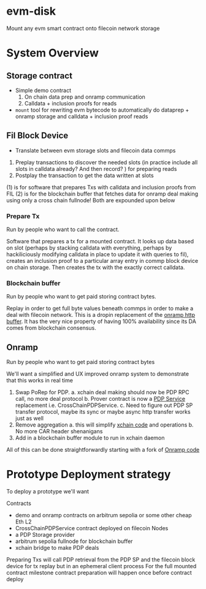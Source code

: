 # evm-disk

Mount any evm smart contract onto filecoin network storage

# System Overview

## Storage contract

- Simple demo contract
  1. On chain data prep and onramp communication
  2. Calldata + inclusion proofs for reads
- `mount` tool for rewriting evm bytecode to automatically do dataprep + onramp storage and calldata + inclusion proof reads

## Fil Block Device 
- Translate between evm storage slots and filecoin data commps
1. Preplay transactions to discover the needed slots (in practice include all slots in calldata already? And then record? ) for preparing reads
2. Postplay the transaction to get the data written at slots

(1) is for software that prepares Txs with calldata and inclusion proofs from FIL
(2) is for the blockchain buffer that fetches data for onramp deal making using only a cross chain fullnode!
Both are expounded upon below

### Prepare Tx

Run by people who want to call the contract.

Software that prepares a tx for a mounted contract.  It looks up data based on slot (perhaps by stacking calldata with everything, perhaps by hackiliciously modifying calldata in place to update it with queries to fil), creates an inclusion proof to a particular array entry in commp block device on chain storage.  Then creates the tx with the exactly correct calldata.

### Blockchain buffer

Run by people who want to get paid storing contract bytes.

Replay in order to get full byte values beneath commps in order to make a deal with filecoin network.  This is a dropin replacement of the [onramp http buffer](https://github.com/ZenGround0/onramp-contracts/blob/main/contract-tools/xchain/buffer_http.go).  It has the very nice property of having 100% availability since its DA comes from blockchain consensus.

## Onramp 

Run by people who want to get paid storing contract bytes

We'll want a simplified and UX improved onramp system to demonstrate that this works in real time
1. Swap PoRep for PDP.
   a. xchain deal making should now be PDP RPC call, no more deal protocol
   b. Prover contract is now a [PDP Service](https://github.com/FILCAT/pdp/blob/main/contracts/src/SimplePDPService.sol) replacement i.e. CrossChainPDPService.
   c. Need to figure out PDP SP transfer protocol, maybe its sync or maybe async http transfer works just as well
2. Remove aggregation
   a. this will simplify [xchain code](https://github.com/ZenGround0/onramp-contracts/blob/main/contract-tools/xchain/xchain.go#L491-L613) and operations
   b. No more CAR header shenanigans
3. Add in a blockchain buffer module to run in xchain daemon 

All of this can be done straightforwardly starting with a fork of [Onramp code](https://github.com/ZenGround0/onramp-contracts/tree/main) 


# Prototype Deployment strategy

To deploy a prototype we'll want 

Contracts
* demo and onramp contracts on arbitrum sepolia or some other cheap Eth L2
* CrossChainPDPService contract deployed on filecoin
Nodes
* a PDP Storage provider
* arbitrum sepolia fullnode for blockchain buffer
* xchain bridge to make PDP deals

Preparing Txs will call PDP retrieval from the PDP SP and the filecoin block device for tx replay but in an ephemeral client process
For the full mounted contract milestone contract preparation will happen once before contract deploy 




